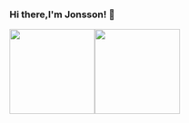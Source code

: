 ### Hi there,I'm Jonsson! 👋

<!--
**jonssonyan/jonssonyan** is a ✨ _special_ ✨ repository because its `README.md` (this file) appears on your GitHub profile.

Here are some ideas to get you started:

- 🔭 I’m currently working on ...
- 🌱 I’m currently learning ...
- 👯 I’m looking to collaborate on ...
- 🤔 I’m looking for help with ...
- 💬 Ask me about ...
- 📫 How to reach me: ...
- 😄 Pronouns: ...
- ⚡ Fun fact: ...
-->

<img height="150px" src="https://github-readme-stats.vercel.app/api?username=jonssonyan&show_icons=true&include_all_commits=true&bg_color=0,EC6C6C,FFD479,FFFC79,73FA79&theme=graywhite" /><img height="150px" src="https://github-readme-stats.vercel.app/api/top-langs/?username=jonssonyan&hide=html&layout=compact&bg_color=0,73FA79,73FDFF,D783FF&theme=graywhite" />
